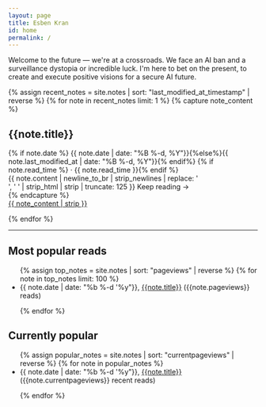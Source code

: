 ```yaml
---
layout: page
title: Esben Kran
id: home
permalink: /
---
```


Welcome to the future — we're at a crossroads. We face an AI ban and a surveillance dystopia or incredible luck. I'm here to bet on the present, to create and execute positive visions for a secure AI future.

{% assign recent_notes = site.notes | sort: "last_modified_at_timestamp" | reverse %}
{% for note in recent_notes limit: 1 %}
{% capture note_content %}

  <h2>{{note.title}}</h2>
  <div class="muted small pb font-ui">
    {% if note.date %} <time datetime="{{ note.date | date_to_xmlschema }}">{{ note.date | date: "%B %-d, %Y"}}</time>{%else%}<time datetime="{{ note.last_modified_at | date_to_xmlschema }}">{{ note.last_modified_at | date: "%B %-d, %Y"}}</time>{% endif%}
    {% if note.read_time %} · <span class="reading-time" title="Estimated read time">{{ note.read_time }}</span>{% endif %}
  </div>
  <div class="small muted">
    {{ note.content | newline_to_br | strip_newlines | replace: '<br />', ' ' | strip_html | strip | truncate: 125 }} Keep&nbsp;reading&nbsp;→
  </div>
{% endcapture %}
<div>
<a href="{{ note.url }}" class="internal-link plain">
  {{ note_content | strip }}
</a>
</div>

{% endfor %}

<hr>

<!-- TOP NOTES AS DEFINED BY SIMPLEANALYTICS -->

<h2>Most popular reads</h2>

<ul>
{% assign top_notes = site.notes | sort: "pageviews" | reverse %}
{% for note in top_notes limit: 100 %}
<li><time datetime="{{ note.date | date_to_xmlschema }}">{{ note.date | date: "%b %-d '%y"}}</time>, <a href="{{note.url}}">{{note.title}}</a> ({{note.pageviews}} reads)</li>

{% endfor %}

</ul>

<h2>Currently popular</h2>

<!-- CURRENTLY POPULAR NOTE -->

<ul>
{% assign popular_notes = site.notes | sort: "currentpageviews" | reverse %}
{% for note in popular_notes %}

<li><time datetime="{{ note.date | date_to_xmlschema }}">{{ note.date | date: "%b %-d '%y"}}</time>, <a href="{{note.url}}">{{note.title}}</a> ({{note.currentpageviews}} recent reads)</li>

{% endfor %}

</ul>
